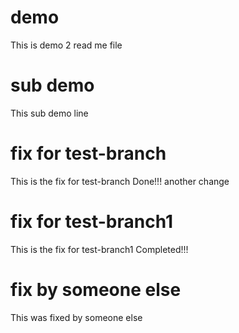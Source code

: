 # demo
This is demo 2 read me file

# sub demo
This sub demo line 

# fix for test-branch
This is the fix for test-branch
Done!!!
another change

# fix for test-branch1
This is the fix for test-branch1
Completed!!!
# fix by someone else
This was fixed by someone else

